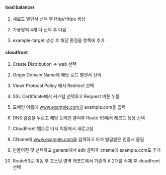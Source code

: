 


#### load balancer

1. 새로드 밸런서 선택 후 Http/Https 생성

2. 가용영역 4개 다 선택 후 다음

3. example-target 생성 후 해당 환경을 항목에 추가


#### cloudfront

1. Create Distribution => web 선택

2. Origin Domain Name에 해당 로드 밸랜서 선택

3. Viewr Protocol Policy 에서 Redirect 선택

4. SSL Certificate에서 커스텀 선택하고 Request 버튼 누름

5. 도메인 이름에 www.example.com과 example.com을 입력

6. DNS 검증을 누르고 해당 도메인 클릭후 Route 53에서 레코드 생성 선택 

7. CloudFront 탭으로 다시 이동해서 새로고침

8. CName에 www.example.com을 입력하고 아까 발급받은 인증서 올림

9. 만들어진 것 선택하고 general에서 edit 클릭후 cname에 example.com도 추가

10. Route53로 이동 후 호스팅 영역 레코드에서 기존의 A 2개를 삭제 후 cloudfront 선택